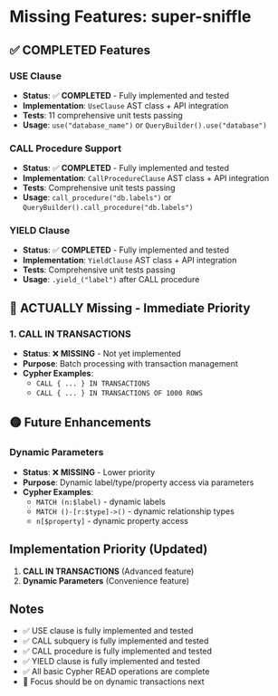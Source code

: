 # Missing Features: super-sniffle

## ✅ **COMPLETED Features** 

### USE Clause
- **Status**: ✅ **COMPLETED** - Fully implemented and tested
- **Implementation**: `UseClause` AST class + API integration
- **Tests**: 11 comprehensive unit tests passing
- **Usage**: `use("database_name")` or `QueryBuilder().use("database")`

### CALL Procedure Support
- **Status**: ✅ **COMPLETED** - Fully implemented and tested
- **Implementation**: `CallProcedureClause` AST class + API integration
- **Tests**: Comprehensive unit tests passing
- **Usage**: `call_procedure("db.labels")` or `QueryBuilder().call_procedure("db.labels")`

### YIELD Clause
- **Status**: ✅ **COMPLETED** - Fully implemented and tested
- **Implementation**: `YieldClause` AST class + API integration
- **Tests**: Comprehensive unit tests passing
- **Usage**: `.yield_("label")` after CALL procedure

## 🔴 **ACTUALLY Missing - Immediate Priority**

### 1. CALL IN TRANSACTIONS
- **Status**: ❌ **MISSING** - Not yet implemented
- **Purpose**: Batch processing with transaction management
- **Cypher Examples**:
  - `CALL { ... } IN TRANSACTIONS`
  - `CALL { ... } IN TRANSACTIONS OF 1000 ROWS`

## 🟡 **Future Enhancements**

### Dynamic Parameters
- **Status**: ❌ **MISSING** - Lower priority
- **Purpose**: Dynamic label/type/property access via parameters
- **Cypher Examples**:
  - `MATCH (n:$label)` - dynamic labels
  - `MATCH ()-[r:$type]->()` - dynamic relationship types
  - `n[$property]` - dynamic property access

## Implementation Priority (Updated)

1. **CALL IN TRANSACTIONS** (Advanced feature)
2. **Dynamic Parameters** (Convenience feature)

## Notes
- ✅ USE clause is fully implemented and tested
- ✅ CALL subquery is fully implemented and tested
- ✅ CALL procedure is fully implemented and tested
- ✅ YIELD clause is fully implemented and tested
- ✅ All basic Cypher READ operations are complete
- 🎯 Focus should be on dynamic transactions next
